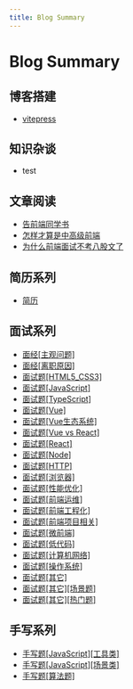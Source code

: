 ```yaml
---
title: Blog Summary
---
```


# Blog Summary



## 博客搭建

- [vitepress](/blog/ssg/vitepress.md)



## 知识杂谈

- test



## 文章阅读

- [告前端同学书](/blog/article/240130.md)
- [怎样才算是中高级前端](/blog/article/240308.md)
- [为什么前端面试不考八股文了](/blog/article/240319.md)



## 简历系列

- [简历](/blog/resume/230913.md)



## 面试系列

- [面经[主观问题]](/blog/interview/230707.md)
- [面经[离职原因]](/blog/interview/230515.md)
- [面试题[HTML5_CSS3]](/blog/interview/230523.md)
- [面试题[JavaScript]](/blog/interview/230524.md)
- [面试题[TypeScript]](/blog/interview/230531.md)
- [面试题[Vue]](/blog/interview/230527.md)
- [面试题[Vue生态系统]](/blog/interview/230917.md)
- [面试题[Vue vs React]](/blog/interview/230920.md)
- [面试题[React]](/blog/interview/230606.md)
- [面试题[Node]](/blog/interview/230922.md)
- [面试题[HTTP]](/blog/interview/230526.md)
- [面试题[浏览器]](/blog/interview/230525.md)
- [面试题[性能优化]](/blog/interview/230607.md)
- [面试题[前端运维]](/blog/interview/230915.md)
- [面试题[前端工程化]](/blog/interview/230601.md)
- [面试题[前端项目相关]](/blog/interview/230602.md)
- [面试题[微前端]](/blog/interview/240131.md)
- [面试题[低代码]](/blog/interview/240315.md)
- [面试题[计算机网络]](/blog/interview/230618.md)
- [面试题[操作系统]](/blog/interview/230923.md)
- [面试题[其它]](/blog/interview/240205.md)
- [面试题[其它][场景题]](/blog/interview/230918.md)
- [面试题[其它][热门题]](/blog/interview/240420.md)



## 手写系列

- [手写题[JavaScript][工具类]](/blog/handwritten/230608.md)
- [手写题[JavaScript][场景类]](/blog/handwritten/240313.md)
- [手写题[算法题]](/blog/handwritten/230615.md)